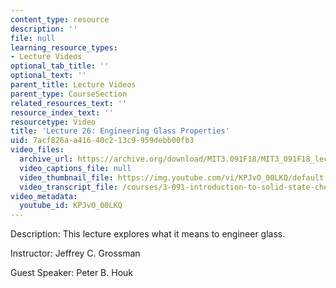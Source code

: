 ```yaml
---
content_type: resource
description: ''
file: null
learning_resource_types:
- Lecture Videos
optional_tab_title: ''
optional_text: ''
parent_title: Lecture Videos
parent_type: CourseSection
related_resources_text: ''
resource_index_text: ''
resourcetype: Video
title: 'Lecture 26: Engineering Glass Properties'
uid: 7acf826a-a416-40c2-13c9-959debb00fb3
video_files:
  archive_url: https://archive.org/download/MIT3.091F18/MIT3_091F18_lec26_300k.mp4
  video_captions_file: null
  video_thumbnail_file: https://img.youtube.com/vi/KPJvO_00LKQ/default.jpg
  video_transcript_file: /courses/3-091-introduction-to-solid-state-chemistry-fall-2018/161a64f0a2bb9d1d3a2234b2a514c5c4_KPJvO_00LKQ.pdf
video_metadata:
  youtube_id: KPJvO_00LKQ
---
```


Description: This lecture explores what it means to engineer glass.

Instructor: Jeffrey C. Grossman

Guest Speaker: Peter B. Houk